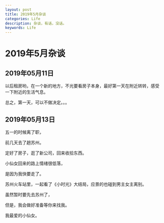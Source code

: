 ```yaml
---
layout: post
title: 2019年5月杂谈
categories: Life
description: 杂谈，有话，没话。
keywords: Life
---
```


# 2019年5月杂谈

## 2019年05月11日

以后租房哟，在一个新的地方，不光要看房子本身，最好第一天在附近转转，感受一下附近的生活气息。



总之，第一天，可以不做决定。。。



## 2019年05月13日

五一的时候离了职，

前几天去了趟苏州。

定好了房子，逛了新公司，回来收拾东西。



小仙女回来的路上情绪很低落，

是因为我快要走了。

苏州火车站里，一起看了《小时光》大结局，应景的也碰到男主女主离别。

虽然暂时要先去苏州了，

但是，我会做好准备等你来找我。

我最爱的小仙女。